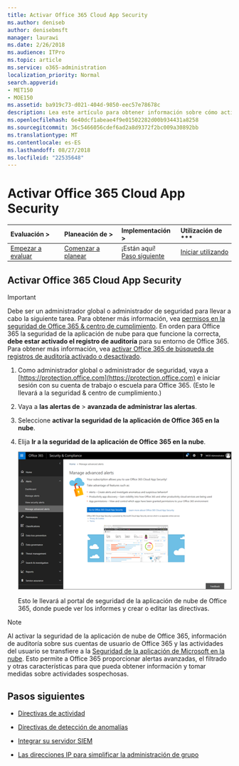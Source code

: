 ```yaml
---
title: Activar Office 365 Cloud App Security
ms.author: deniseb
author: denisebmsft
manager: laurawi
ms.date: 2/26/2018
ms.audience: ITPro
ms.topic: article
ms.service: o365-administration
localization_priority: Normal
search.appverid:
- MET150
- MOE150
ms.assetid: ba919c73-d021-404d-9850-eec57e78678c
description: Lea este artículo para obtener información sobre cómo activar Office 365 administración avanzada de seguridad, con tecnología de seguridad de la aplicación en la nube de Microsoft Azure.
ms.openlocfilehash: 6e40dcf1abeae4f9e01502282d00b934431a8258
ms.sourcegitcommit: 36c5466056cdef6ad2a8d9372f2bc009a30892bb
ms.translationtype: MT
ms.contentlocale: es-ES
ms.lasthandoff: 08/27/2018
ms.locfileid: "22535648"
---
```

# <a name="turn-on-office-365-cloud-app-security"></a>Activar Office 365 Cloud App Security
  
|Evaluación **\>**|Planeación de **\>**|Implementación **\>**|Utilización de ***|
|:-----|:-----|:-----|:-----|
|[Empezar a evaluar](office-365-cas-overview.md) <br/> |[Comenzar a planear](get-ready-for-office-365-cas.md) <br/> |¡Están aquí!  <br/> [Paso siguiente](activity-policies-and-alerts.md) <br/> |[Iniciar utilizando](utilization-activities-for-ocas.md) <br/> |
  
## <a name="turn-on-office-365-cloud-app-security"></a>Activar Office 365 Cloud App Security

> [!IMPORTANT]
> Debe ser un administrador global o administrador de seguridad para llevar a cabo la siguiente tarea. Para obtener más información, vea [permisos en la seguridad de Office 365 &amp; centro de cumplimiento](permissions-in-the-security-and-compliance-center.md). En orden para Office 365 la seguridad de la aplicación de nube para que funcione la correcta, **debe estar activado el registro de auditoría** para su entorno de Office 365. Para obtener más información, vea [activar Office 365 de búsqueda de registros de auditoría activado o desactivado](turn-audit-log-search-on-or-off.md). 
  
1. Como administrador global o administrador de seguridad, vaya a [https://protection.office.com](https://protection.office.com) e iniciar sesión con su cuenta de trabajo o escuela para Office 365. (Esto le llevará a la seguridad &amp; centro de cumplimiento.) 
    
2. Vaya a **las alertas de** \> **avanzada de administrar las alertas**.
    
3. Seleccione **activar la seguridad de la aplicación de Office 365 en la nube**.
    
4. Elija **Ir a la seguridad de la aplicación de Office 365 en la nube**.
    
    ![En la seguridad &amp; centro de cumplimiento, elija Administrar alertas avanzadas para ir a la seguridad de la aplicación de nube de Office 365](media/958632d4-03e3-4ade-8e22-d5509db6fca7.png)
  
    Esto le llevará al portal de seguridad de la aplicación de nube de Office 365, donde puede ver los informes y crear o editar las directivas.
    
> [!NOTE]
> Al activar la seguridad de la aplicación de nube de Office 365, información de auditoría sobre sus cuentas de usuario de Office 365 y las actividades del usuario se transfiere a la [Seguridad de la aplicación de Microsoft en la nube](https://aka.ms/whatiscas). Esto permite a Office 365 proporcionar alertas avanzadas, el filtrado y otras características para que pueda obtener información y tomar medidas sobre actividades sospechosas. 
  
## <a name="next-steps"></a>Pasos siguientes

- [Directivas de actividad](activity-policies-and-alerts.md)
    
- [Directivas de detección de anomalías](anomaly-detection-policies-in-ocas.md)
    
- [Integrar su servidor SIEM](integrate-your-siem-server-with-office-365-cas.md)
    
- [Las direcciones IP para simplificar la administración de grupo](group-your-ip-addresses-in-ocas.md)
    

